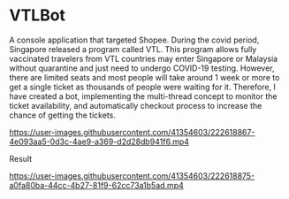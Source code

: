 # VTLBot

A console application that targeted Shopee. During the covid period, Singapore released a program called VTL. This program 
allows fully vaccinated travelers from VTL countries may enter Singapore or Malaysia without quarantine and just need to undergo COVID-19 testing. However, there are limited seats and most people will take around 1 week or more to get a single ticket as thousands of people were waiting for it. Therefore, I have created a bot, implementing the multi-thread concept to monitor the ticket availability, and automatically checkout process to increase the chance of getting the tickets.

https://user-images.githubusercontent.com/41354603/222618867-4e093aa5-0d3c-4ae9-a369-d2d28db941f6.mp4

Result

https://user-images.githubusercontent.com/41354603/222618875-a0fa80ba-44cc-4b27-81f9-62cc73a1b5ad.mp4

